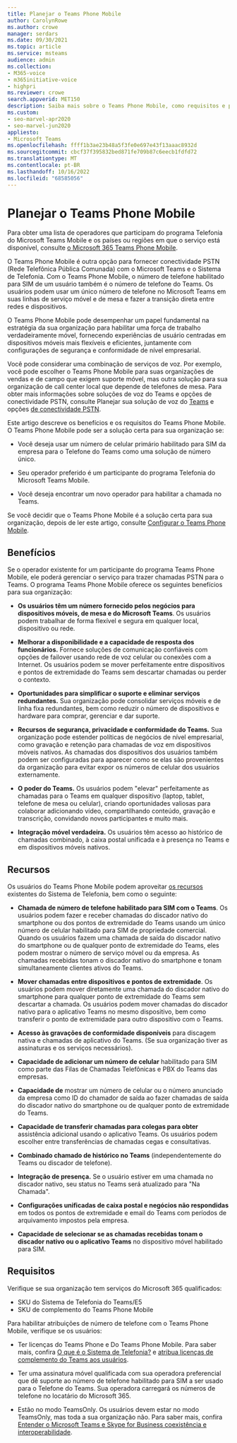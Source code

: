 ```yaml
---
title: Planejar o Teams Phone Mobile
author: CarolynRowe
ms.author: crowe
manager: serdars
ms.date: 09/30/2021
ms.topic: article
ms.service: msteams
audience: admin
ms.collection:
- M365-voice
- m365initiative-voice
- highpri
ms.reviewer: crowe
search.appverid: MET150
description: Saiba mais sobre o Teams Phone Mobile, como requisitos e planejamento para implantação.
ms.custom:
- seo-marvel-apr2020
- seo-marvel-jun2020
appliesto:
- Microsoft Teams
ms.openlocfilehash: ffff1b3ae23b48a5f3fe0e697e43f13aaac8932d
ms.sourcegitcommit: cbcf37f395832bed871fe709b87c6eecb1fdfd72
ms.translationtype: MT
ms.contentlocale: pt-BR
ms.lasthandoff: 10/16/2022
ms.locfileid: "68585056"
---
```

# <a name="plan-for-teams-phone-mobile"></a>Planejar o Teams Phone Mobile

Para obter uma lista de operadores que participam do programa Telefonia do Microsoft Teams Mobile e os países ou regiões em que o serviço está disponível, consulte [o Microsoft 365 Teams Phone Mobile](https://cloudpartners.transform.microsoft.com/practices/microsoft-365-for-operators/teams-phone-mobile).

O Teams Phone Mobile é outra opção para fornecer conectividade PSTN (Rede Telefônica Pública Comunada) com o Microsoft Teams e o Sistema de Telefonia. Com o Teams Phone Mobile, o número de telefone habilitado para SIM de um usuário também é o número de telefone do Teams. Os usuários podem usar um único número de telefone no Microsoft Teams em suas linhas de serviço móvel e de mesa e fazer a transição direta entre redes e dispositivos.

O Teams Phone Mobile pode desempenhar um papel fundamental na estratégia da sua organização para habilitar uma força de trabalho verdadeiramente móvel, fornecendo experiências de usuário centradas em dispositivos móveis mais flexíveis e eficientes, juntamente com configurações de segurança e conformidade de nível empresarial.

Você pode considerar uma combinação de serviços de voz. Por exemplo, você pode escolher o Teams Phone Mobile para suas organizações de vendas e de campo que exigem suporte móvel, mas outra solução para sua organização de call center local que depende de telefones de mesa. Para obter mais informações sobre soluções de voz do Teams e opções de conectividade PSTN, consulte Planejar sua solução de voz do [Teams](cloud-voice-landing-page.md) e opções [de conectividade PSTN](pstn-connectivity.md). 

Este artigo descreve os benefícios e os requisitos do Teams Phone Mobile. O Teams Phone Mobile pode ser a solução certa para sua organização se:

-   Você deseja usar um número de celular primário habilitado para SIM da empresa para o Telefone do Teams como uma solução de número único.

-   Seu operador preferido é um participante do programa Telefonia do Microsoft Teams Mobile.

-   Você deseja encontrar um novo operador para habilitar a chamada no Teams.

Se você decidir que o Teams Phone Mobile é a solução certa para sua organização, depois de ler este artigo, consulte [Configurar o Teams Phone Mobile](operator-connect-mobile-configure.md).



## <a name="benefits"></a>Benefícios

Se o operador existente for um participante do programa Teams Phone Mobile, ele poderá gerenciar o serviço para trazer chamadas PSTN para o Teams. O programa Teams Phone Mobile oferece os seguintes benefícios para sua organização:

- **Os usuários têm um número fornecido pelos negócios para dispositivos móveis, de mesa e do Microsoft Teams**. Os usuários podem trabalhar de forma flexível e segura em qualquer local, dispositivo ou rede.  

- **Melhorar a disponibilidade e a capacidade de resposta dos funcionários.** Fornece soluções de comunicação confiáveis com opções de failover usando rede de voz celular ou conexões com a Internet. Os usuários podem se mover perfeitamente entre dispositivos e pontos de extremidade do Teams sem descartar chamadas ou perder o contexto.

- **Oportunidades para simplificar o suporte e eliminar serviços redundantes.** Sua organização pode consolidar serviços móveis e de linha fixa redundantes, bem como reduzir o número de dispositivos e hardware para comprar, gerenciar e dar suporte.

-   **Recursos de segurança, privacidade e conformidade do Teams.** Sua organização pode estender políticas de negócios de nível empresarial, como gravação e retenção para chamadas de voz em dispositivos móveis nativos. As chamadas dos dispositivos dos usuários também podem ser configuradas para aparecer como se elas são provenientes da organização para evitar expor os números de celular dos usuários externamente.

- **O poder do Teams.** Os usuários podem "elevar" perfeitamente as chamadas para o Teams em qualquer dispositivo (laptop, tablet, telefone de mesa ou celular), criando oportunidades valiosas para colaborar adicionando vídeo, compartilhando conteúdo, gravação e transcrição, convidando novos participantes e muito mais.

- **Integração móvel verdadeira.** Os usuários têm acesso ao histórico de chamadas combinado, à caixa postal unificada e à presença no Teams e em dispositivos móveis nativos. 

## <a name="features"></a>Recursos

Os usuários do Teams Phone Mobile podem aproveitar [os recursos](here-s-what-you-get-with-phone-system.md) existentes do Sistema de Telefonia, bem como o seguinte:

- **Chamada de número de telefone habilitado para SIM com o Teams**. Os usuários podem fazer e receber chamadas do discador nativo do smartphone ou dos pontos de extremidade do Teams usando um único número de celular habilitado para SIM de propriedade comercial. Quando os usuários fazem uma chamada de saída do discador nativo do smartphone ou de qualquer ponto de extremidade do Teams, eles podem mostrar o número de serviço móvel ou da empresa. As chamadas recebidas tonam o discador nativo do smartphone e tonam simultaneamente clientes ativos do Teams.

-   **Mover chamadas entre dispositivos e pontos de extremidade**. Os usuários podem mover diretamente uma chamada do discador nativo do smartphone para qualquer ponto de extremidade do Teams sem descartar a chamada. Os usuários podem mover chamadas do discador nativo para o aplicativo Teams no mesmo dispositivo, bem como transferir o ponto de extremidade para outro dispositivo com o Teams. 

- **Acesso às gravações de conformidade disponíveis** para discagem nativa e chamadas de aplicativo do Teams. (Se sua organização tiver as assinaturas e os serviços necessários).

- **Capacidade de adicionar um número de celular** habilitado para SIM como parte das Filas de Chamadas Telefônicas e PBX do Teams das empresas.

- **Capacidade de** mostrar um número de celular ou o número anunciado da empresa como ID do chamador de saída ao fazer chamadas de saída do discador nativo do smartphone ou de qualquer ponto de extremidade do Teams.

- **Capacidade de transferir chamadas para colegas para obter** assistência adicional usando o aplicativo Teams. Os usuários podem escolher entre transferências de chamadas cegas e consultativas. 

- **Combinado chamado de histórico no Teams** (independentemente do Teams ou discador de telefone).

- **Integração de presença.**  Se o usuário estiver em uma chamada no discador nativo, seu status no Teams será atualizado para "Na Chamada". 

- **Configurações unificadas de caixa postal e negócios não respondidas** em todos os pontos de extremidade e email do Teams com períodos de arquivamento impostos pela empresa.

- **Capacidade de selecionar se as chamadas recebidas tonam o discador nativo ou o aplicativo Teams** no dispositivo móvel habilitado para SIM.

## <a name="requirements"></a>Requisitos

Verifique se sua organização tem serviços do Microsoft 365 qualificados:

- SKU do Sistema de Telefonia do Teams/E5
- SKU de complemento do Teams Phone Mobile

Para habilitar atribuições de número de telefone com o Teams Phone Mobile, verifique se os usuários:

- Ter licenças do Teams Phone e Do Teams Phone Mobile. Para saber mais, confira [O que é o Sistema de Telefonia?](what-is-phone-system-in-office-365.md) e [atribua licenças de complemento do Teams aos usuários](teams-add-on-licensing/assign-teams-add-on-licenses.md).

- Ter uma assinatura móvel qualificada com sua operadora preferencial que dê suporte ao número de telefone habilitado para SIM a ser usado para o Telefone do Teams. Sua operadora carregará os números de telefone no locatário do Microsoft 365.

- Estão no modo TeamsOnly. Os usuários devem estar no modo TeamsOnly, mas toda a sua organização não. Para saber mais, confira [Entender o Microsoft Teams e Skype for Business coexistência e interoperabilidade](teams-and-skypeforbusiness-coexistence-and-interoperability.md).


